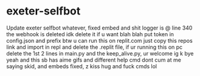 # exeter-selfbot
Update exeter selfbot whatever, fixed embed and shit logger is @ line 340 the webhook is deleted idk delete it if u want blah blah put token in config.json and prefix btw u can run this on replit.com just copy this repos link and import in repl and delete the .replit file, if ur running this on pc delete the 1st 2 lines in main.py and the keep_alive.py, ur welcome ig k bye
yeah and this sb has aime gifs and different help cmd dont cum at me saying skid, and embeds fixed, z kiss hug and fuck cmds lol
